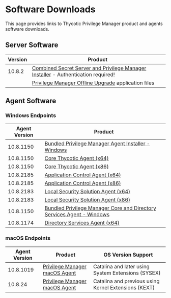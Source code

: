 [title]: # (Software Downloads)
[tags]: # (links)
[priority]: # (1502)
# Software Downloads

This page provides links to Thycotic Privilege Manager product and agents software downloads.

## Server Software

| Version | Product |
| ----- | ----- |
| 10.8.2 | [Combined Secret Server and Privilege Manager Installer](https://thycotic.force.com/support/s/download-onprem) - Authentication required! |
| | [Privilege Manager Offline Upgrade](https://tmsnuget.thycotic.com/software/PrivManOfflineUpgrade/10.8.2/upgrade.zip) application files |

## Agent Software

### Windows Endpoints

| Agent Version | Product |
| ----- | ----- |
| 10.8.1150 | [Bundled Privilege Manager Agent Installer - Windows](https://tmsnuget.thycotic.com/software/Agents/ThycoticAgentsInstaller_x86_10_8_1150.exe) |
| 10.8.1150 | [Core Thycotic Agent (x64)](https://tmsnuget.thycotic.com/software/Agents/ThycoticAgent_x64_10_8_1150.msi) |
| 10.8.1150 | [Core Thycotic Agent (x86)](https://tmsnuget.thycotic.com/software/Agents/ThycoticAgent_x86_10_8_1150.msi) |
| 10.8.2185 | [Application Control Agent (x64)](https://tmsnuget.thycotic.com/software/Agents/Thycotic_ApplicationControlAgent_x64_10_8_2185.msi) |
| 10.8.2185 | [Application Control Agent (x86)](https://tmsnuget.thycotic.com/software/Agents/Thycotic_ApplicationControlAgent_x86_10_8_2185.msi) |
| 10.8.2183 | [Local Security Solution Agent (x64)](https://tmsnuget.thycotic.com/software/Agents/Thycotic_LocalSecurityAgent_x64_10_8_2183.msi) |
| 10.8.2183 | [Local Security Solution Agent (x86)](https://tmsnuget.thycotic.com/software/Agents/Thycotic_LocalSecurityAgent_x86_10_8_2183.msi) |
| 10.8.1150 | [Bundled Privilege Manager Core and Directory Services Agent - Windows](https://tmsnuget.thycotic.com/software/Agents/ThycoticDirectoryServicesInstaller_x86_10_8_1150.exe) |
| 10.8.1174 | [Directory Services Agent (x64)](https://tmsnuget.thycotic.com/software/Agents/Thycotic_DirectoryServicesAgent_x64_10_8_1174.msi) |

### macOS Endpoints

| Agent Version | Product | OS Version Support|
| ----- | ----- | ----- | 
| 10.8.1019 | [Privilege Manager macOS Agent](https://tmsnuget.thycotic.com/software/Agents/ThycoticManagementAgent-10.8.1019.dmg) | Catalina and later using System Extensions (SYSEX) |
| 10.8.24 | [Privilege Manager macOS Agent](https://tmsnuget.thycotic.com/software/Agents/ThycoticManagementAgent-10.8.24.dmg) | Catalina and previous using Kernel Extensions (KEXT) |
